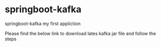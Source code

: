 # springboot-kafka
springboot-kafka my first appliction 


Please find the below link to download lates kafka jar file and follow the steps
